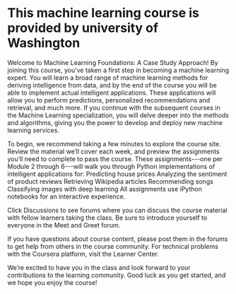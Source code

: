 # This machine learning course is provided by university of Washington #

Welcome to Machine Learning Foundations: A Case Study Approach! By joining this course, you’ve taken a first step in becoming a machine learning expert. You will learn a broad range of machine learning methods for deriving intelligence from data, and by the end of the course you will be able to implement actual intelligent applications. These applications will allow you to perform predictions, personalized recommendations and retrieval, and much more. If you continue with the subsequent courses in the Machine Learning specialization, you will delve deeper into the methods and algorithms, giving you the power to develop and deploy new machine learning services.

To begin, we recommend taking a few minutes to explore the course site. Review the material we’ll cover each week, and preview the assignments you’ll need to complete to pass the course. These assignments---one per Module 2 through 6---will walk you through Python implementations of intelligent applications for:
Predicting house prices
Analyzing the sentiment of product reviews
Retrieving Wikipedia articles
Recommending songs
Classifying images with deep learning
All assignments use iPython notebooks for an interactive experience.

Click Discussions to see forums where you can discuss the course material with fellow learners taking the class. Be sure to introduce yourself to everyone in the Meet and Greet forum.

If you have questions about course content, please post them in the forums to get help from others in the course community. For technical problems with the Coursera platform, visit the Learner Center.

We’re excited to have you in the class and look forward to your contributions to the learning community. Good luck as you get started, and we hope you enjoy the course!
